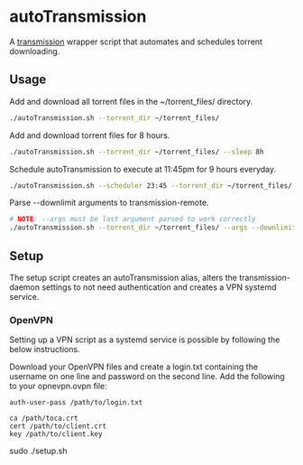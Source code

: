# autoTransmission
A [transmission](https://transmissionbt.com/about/) wrapper script that automates and schedules torrent downloading.

## Usage
Add and download all torrent files in the ~/torrent\_files/ directory.
```bash
./autoTransmission.sh --torrent_dir ~/torrent_files/
```
Add and download torrent files for 8 hours.
```bash
./autoTransmission.sh --torrent_dir ~/torrent_files/ --sleep 8h
```
Schedule autoTransmission to execute at 11:45pm for 9 hours everyday.
```bash
./autoTransmission.sh --scheduler 23:45 --torrent_dir ~/torrent_files/ --sleep 9h
```
Parse --downlimit arguments to transmission-remote.
```bash
# NOTE: --args must be last argument parsed to work correctly
./autoTransmission.sh --torrent_dir ~/torrent_files/ --args --downlimit 10
```

## Setup
The setup script creates an autoTransmission alias, alters the transmission-daemon settings to not need authentication and creates a VPN systemd service.
### OpenVPN
Setting up a VPN script as a systemd service is possible by following the below instructions.

Download your OpenVPN files and create a login.txt containing the username on one line and password on the second line. Add the following to your opnevpn.ovpn file:
```
auth-user-pass /path/to/login.txt

ca /path/toca.crt
cert /path/to/client.crt
key /path/to/client.key
```

sudo ./setup.sh
